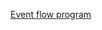 [Event flow program](https://sequencediagram.org/index.html#initialData=C4S2BsFMAIAUCcD2BzeBDAttSA3SA7YAM3ADeATAgKABkATgZ0nmwCtoAHJVTaAWgB80AIKE0yAtFDhwnbugwAuaBkjlK4NPkr5lAHXx8R64eQwgGDEInxVRwcZOmyA1gFd4DaCHyIsXFAVlABUAeQARUOUAWTUNLUo7MQl8KRAZaHdPb19-eV5BaAAlSGQLYHhmNHJOAFPMjy8fPzlAzBCIqJU4yE1tSCpfYBhEPBYAnn9agCNSeFY0YA7I5VmWHXw0aGmATwdoTYxU52LS8sr0Go56rIYAfkHEYehR5lOyhgqqq5vGnJaJkFoGEVpk-Kp1pBgC8AMYuBj1VTqXoJEZYADKDng0OuDU8HDQLihzB8yDu0CogN41zWC2AhWEOGmSGAS2gsWRfR0+kM0FQiDcHEUpnI4SQHAF0IMRhhAs8kFCRCIJPwyGF6jFiAlbilvNUGGmzAYAAsQEKRZrtbqjBwjTZlBbxZLKfkprTFoUAKocW3G2oyGI9LkEHlGboGo2m83qABClUJLrabrmdIZOBcmkugc5qN0OWQaCAA)
